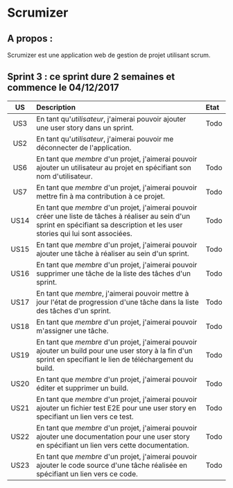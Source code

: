Scrumizer
=========

A propos :
----------

Scrumizer est une application web de gestion de projet utilisant scrum.

Sprint 3 : ce sprint dure 2 semaines et commence le 04/12/2017
---------


|US |Description|Etat|
|:-:|:----------|:---|
|US3|En tant qu'*utilisateur*, j'aimerai pouvoir ajouter une user story dans un sprint.|Todo|
|US2|En tant qu'*utilisateur*, j'aimerai pouvoir me déconnecter de l'application.||Todo|
|US6|En tant que *membre* d'un projet, j'aimerai pouvoir ajouter un utilisateur au projet en spécifiant son nom d'utilisateur.|Todo|
|US7|En tant que *membre* d'un projet, j'aimerai pouvoir mettre fin à ma contribution à ce projet.|Todo|
|US14|En tant que *membre* d'un projet, j'aimerai pouvoir créer une liste de tâches à réaliser au sein d'un sprint en spécifiant sa description et les user stories qui lui sont associées.|Todo|
|US15|En tant que *membre* d'un projet, j'aimerai pouvoir ajouter une tâche à réaliser au sein d'un sprint.|Todo|
|US16|En tant que *membre* d'un projet, j'aimerai pouvoir supprimer une tâche de la liste des tâches d'un sprint.|Todo|
|US17|En tant que *membre*, j'aimerai pouvoir mettre à jour l'état de progression d'une tâche dans la liste des tâches d'un sprint.|Todo|
|US18|En tant que *membre* d'un projet, j'aimerai pouvoir m'assigner une tâche.|Todo|
|US19|En tant que *membre* d'un projet, j'aimerai pouvoir ajouter un build pour une user story à la fin d'un sprint en specifiant le lien de téléchargement du build.|Todo|
|US20|En tant que *membre* d'un projet, j'aimerai pouvoir éditer et supprimer un build.|Todo|
|US21|En tant que *membre* d'un projet, j'aimerai pouvoir ajouter un fichier test E2E pour une user story en specifiant un lien vers ce test.|Todo|
|US22|En tant que *membre* d'un projet, j'aimerai pouvoir ajouter une documentation pour une user story en spécifiant un lien vers cette documentation.|Todo|
|US23|En tant que *membre* d'un projet, j'aimerai pouvoir ajouter le code source d'une tâche réalisée en spécifiant un lien vers ce code.|Todo|
